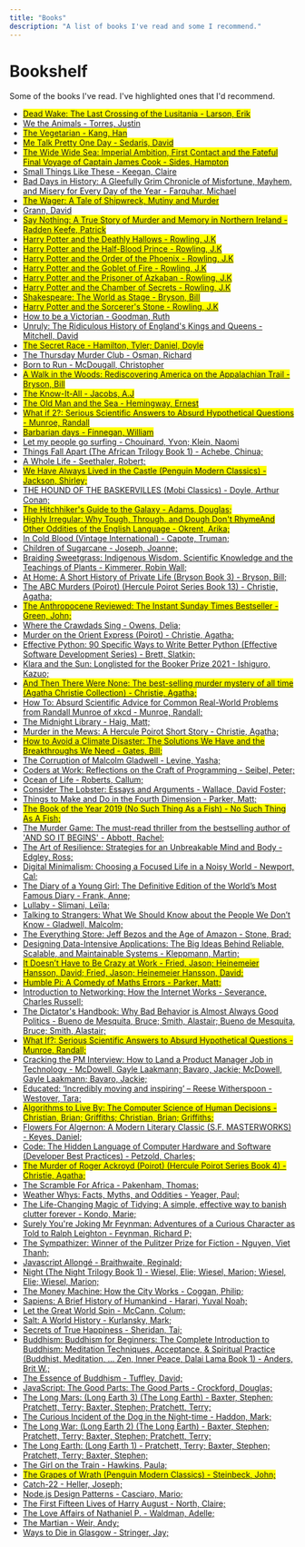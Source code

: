 ```yaml
---
title: "Books"
description: "A list of books I've read and some I recommend."
---
```

# Bookshelf 

Some of the books I've read. I've highlighted ones that I'd recommend.
- <mark><a href='http://www.amazon.co.uk/dp/307408876' target='blank'>Dead Wake: The Last Crossing of the Lusitania - Larson, Erik</a></mark>
- <a href='http://www.amazon.co.uk/dp/B005ENZ6KM' target='blank'>We the Animals - Torres, Justin</a>
- <mark><a href='http://www.amazon.co.uk/dp/B00X2F7NRI' target='blank'>The Vegetarian - Kang, Han</a></mark>
- <mark><a href='http://www.amazon.co.uk/dp/B000SEJHRA' target='blank'>Me Talk Pretty One Day - Sedaris, David</a></mark>
- <mark><a href='http://www.amazon.co.uk/dp/B0CC1J32NG' target='blank'>The Wide Wide Sea: Imperial Ambition, First Contact and the Fateful Final Voyage of Captain James Cook - Sides, Hampton</a></mark>
- <a href='http://www.amazon.co.uk/dp/B092FX6HYZ' target='blank'>Small Things Like These  - Keegan, Claire</a>
- <a href='http://www.amazon.co.uk/dp/B00N6PBABE' target='blank'>Bad Days in History: A Gleefully Grim Chronicle of Misfortune, Mayhem, and Misery for Every Day of the Year - Farquhar, Michael</a>
- <mark><a href='http://www.amazon.co.uk/dp/B0B6Z4SVTH' target='blank'>The Wager: A Tale of Shipwreck, Mutiny and Murder
 - Grann, David</a></mark>
- <mark><a href='http://www.amazon.co.uk/dp/385521316' target='blank'>Say Nothing: A True Story of Murder and Memory in Northern Ireland - Radden Keefe, Patrick</a></mark>
- <mark><a href='http://www.amazon.co.uk/dp/978-0545139700' target='blank'>Harry Potter and the Deathly Hallows - Rowling, J.K</a></mark>
- <mark><a href='http://www.amazon.co.uk/dp/978-0439785969' target='blank'>Harry Potter and the Half-Blood Prince - Rowling, J.K</a></mark>
- <mark><a href='http://www.amazon.co.uk/dp/054579143X' target='blank'>Harry Potter and the Order of the Phoenix - Rowling, J.K</a></mark>
- <mark><a href='http://www.amazon.co.uk/dp/1338878956' target='blank'>Harry Potter and the Goblet of Fire - Rowling, J.K</a></mark>
- <mark><a href='http://www.amazon.co.uk/dp/545582938' target='blank'>Harry Potter and the Prisoner of Azkaban - Rowling, J.K</a></mark>
- <mark><a href='http://www.amazon.co.uk/dp/439064872' target='blank'>Harry Potter and the Chamber of Secrets - Rowling, J.K</a></mark>
- <mark><a href='http://www.amazon.co.uk/dp/B01BSJU7CC' target='blank'>Shakespeare: The World as Stage - Bryson, Bill</a></mark>
- <mark><a href='http://www.amazon.co.uk/dp/1338878921' target='blank'>Harry Potter and the Sorcerer's Stone - Rowling, J.K</a></mark>
- <a href='http://www.amazon.co.uk/dp/163149113X' target='blank'>How to be a Victorian - Goodman, Ruth</a>
- <a href='http://www.amazon.co.uk/dp/593728483' target='blank'>Unruly: The Ridiculous History of England's Kings and Queens - Mitchell, David</a>
- <mark><a href='http://www.amazon.co.uk/dp/034553042X' target='blank'>The Secret Race - Hamilton, Tyler; Daniel, Doyle</a></mark>
- <a href='http://www.amazon.co.uk/dp/1984880969' target='blank'>The Thursday Murder Club - Osman, Richard</a>
- <a href='http://www.amazon.co.uk/dp/B0028MBKVG' target='blank'>Born to Run - McDougall, Christopher</a>
- <mark><a href='http://www.amazon.co.uk/dp/B000S1LSAM' target='blank'>A Walk in the Woods: Rediscovering America on the Appalachian Trail - Bryson, Bill</a></mark>
- <mark><a href='http://www.amazon.co.uk/dp/1565119088' target='blank'>The Know-It-All - Jacobs, A.J</a></mark>
- <mark><a href='http://www.amazon.co.uk/dp/B09S62GKP4' target='blank'>The Old Man and the Sea - Hemingway, Ernest</a></mark>
- <mark><a href='http://www.amazon.co.uk/dp/B09RDS8J7J' target='blank'>What if 2?: Serious Scientific Answers to Absurd Hypothetical Questions - Munroe, Randall</a></mark>
- <mark><a href='http://www.amazon.co.uk/dp/B00X7UHVDY' target='blank'>Barbarian days - Finnegan, William</a></mark>
- <a href='http://www.amazon.co.uk/dp/143037838' target='blank'>Let my people go surfing - Chouinard, Yvon; Klein, Naomi</a>
- <a href='http://www.amazon.co.uk/dp/B00C7EGV5U' target='blank'>Things Fall Apart (The African Trilogy Book 1) - Achebe, Chinua; </a>
- <a href='http://www.amazon.co.uk/dp/B00UXKJ1TI' target='blank'>A Whole Life - Seethaler, Robert; </a>
- <mark><a href='http://www.amazon.co.uk/dp/B002RUA538' target='blank'>We Have Always Lived in the Castle (Penguin Modern Classics) - Jackson, Shirley; </a></mark>
- <a href='http://www.amazon.co.uk/dp/B07K51TXNT' target='blank'>THE HOUND OF THE BASKERVILLES (Mobi Classics) - Doyle, Arthur Conan; </a>
- <mark><a href='http://www.amazon.co.uk/dp/B003GK2180' target='blank'>The Hitchhiker's Guide to the Galaxy - Adams, Douglas; </a></mark>
- <mark><a href='http://www.amazon.co.uk/dp/B095HXZZ81' target='blank'>Highly Irregular: Why Tough, Through, and Dough Don't RhymeAnd Other Oddities of the English Language - Okrent, Arika; </a></mark>
- <a href='http://www.amazon.co.uk/dp/B000FC1IRM' target='blank'>In Cold Blood (Vintage International) - Capote, Truman; </a>
- <a href='http://www.amazon.co.uk/dp/B09HJHDDQ2' target='blank'>Children of Sugarcane - Joseph, Joanne; </a>
- <a href='http://www.amazon.co.uk/dp/B07Z1DZC9D' target='blank'>Braiding Sweetgrass: Indigenous Wisdom, Scientific Knowledge and the Teachings of Plants - Kimmerer, Robin Wall; </a>
- <a href='http://www.amazon.co.uk/dp/B003NX6Y56' target='blank'>At Home: A Short History of Private Life (Bryson Book 3) - Bryson, Bill; </a>
- <a href='http://www.amazon.co.uk/dp/B0046RE5CM' target='blank'>The ABC Murders (Poirot) (Hercule Poirot Series Book 13) - Christie, Agatha; </a>
- <mark><a href='http://www.amazon.co.uk/dp/B08QTNR1M6' target='blank'>The Anthropocene Reviewed: The Instant Sunday Times Bestseller - Green, John; </a></mark>
- <a href='http://www.amazon.co.uk/dp/B07JZH997Q' target='blank'>Where the Crawdads Sing - Owens, Delia; </a>
- <a href='http://www.amazon.co.uk/dp/B0046H95PO' target='blank'>Murder on the Orient Express (Poirot) - Christie, Agatha; </a>
- <a href='http://www.amazon.co.uk/dp/B07ZG18BH3' target='blank'>Effective Python: 90 Specific Ways to Write Better Python (Effective Software Development Series) - Brett, Slatkin; </a>
- <a href='http://www.amazon.co.uk/dp/B08B8BDLW1' target='blank'>Klara and the Sun: Longlisted for the Booker Prize 2021 - Ishiguro, Kazuo; </a>
- <mark><a href='http://www.amazon.co.uk/dp/B0046H95RM' target='blank'>And Then There Were None: The best-selling murder mystery of all time (Agatha Christie Collection) - Christie, Agatha; </a></mark>
- <a href='http://www.amazon.co.uk/dp/B07N68XFDP' target='blank'>How To: Absurd Scientific Advice for Common Real-World Problems from Randall Munroe of xkcd - Munroe, Randall; </a>
- <a href='http://www.amazon.co.uk/dp/B08543NK7K' target='blank'>The Midnight Library - Haig, Matt; </a>
- <a href='http://www.amazon.co.uk/dp/B00HPN3HBO' target='blank'>Murder in the Mews: A Hercule Poirot Short Story - Christie, Agatha; </a>
- <mark><a href='http://www.amazon.co.uk/dp/B07YTNGRCY' target='blank'>How to Avoid a Climate Disaster: The Solutions We Have and the Breakthroughs We Need - Gates, Bill; </a></mark>
- <a href='http://www.amazon.co.uk/dp/B008VOJGE8' target='blank'>The Corruption of Malcolm Gladwell - Levine, Yasha; </a>
- <a href='http://www.amazon.co.uk/dp/B00ACC2536' target='blank'>Coders at Work: Reflections on the Craft of Programming - Seibel, Peter; </a>
- <a href='http://www.amazon.co.uk/dp/B007TB5M24' target='blank'>Ocean of Life - Roberts, Callum; </a>
- <a href='http://www.amazon.co.uk/dp/B0089YGT5E' target='blank'>Consider The Lobster: Essays and Arguments - Wallace, David Foster; </a>
- <a href='http://www.amazon.co.uk/dp/B00O2LM3LW' target='blank'>Things to Make and Do in the Fourth Dimension - Parker, Matt; </a>
- <mark><a href='http://www.amazon.co.uk/dp/B07RJB1P4F' target='blank'>The Book of the Year 2019 (No Such Thing As a Fish) - No Such Thing As A Fish; </a></mark>
- <a href='http://www.amazon.co.uk/dp/B07T5X5X68' target='blank'>The Murder Game: The must-read thriller from the bestselling author of 'AND SO IT BEGINS' - Abbott, Rachel; </a>
- <a href='http://www.amazon.co.uk/dp/B07R5ZQ8CX' target='blank'>The Art of Resilience: Strategies for an Unbreakable Mind and Body - Edgley, Ross; </a>
- <a href='http://www.amazon.co.uk/dp/B07D1G6DTF' target='blank'>Digital Minimalism: Choosing a Focused Life in a Noisy World - Newport, Cal; </a>
- <a href='http://www.amazon.co.uk/dp/B0055N0FZM' target='blank'>The Diary of a Young Girl: The Definitive Edition of the World’s Most Famous Diary - Frank, Anne; </a>
- <a href='http://www.amazon.co.uk/dp/B075YHLCCZ' target='blank'>Lullaby - Slimani, Leïla; </a>
- <a href='http://www.amazon.co.uk/dp/B07NC11JGM' target='blank'>Talking to Strangers: What We Should Know about the People We Don’t Know - Gladwell, Malcolm; </a>
- <a href='http://www.amazon.co.uk/dp/B00DJ3ITKS' target='blank'>The Everything Store: Jeff Bezos and the Age of Amazon - Stone, Brad; </a>
- <a href='http://www.amazon.co.uk/dp/B06XPJML5D' target='blank'>Designing Data-Intensive Applications: The Big Ideas Behind Reliable, Scalable, and Maintainable Systems - Kleppmann, Martin; </a>
- <mark><a href='http://www.amazon.co.uk/dp/B07FQYGWCS' target='blank'>It Doesn’t Have to Be Crazy at Work - Fried, Jason; Heinemeier Hansson, David; Fried, Jason; Heinemeier Hansson, David; </a></mark>
- <mark><a href='http://www.amazon.co.uk/dp/B07CV5FNCN' target='blank'>Humble Pi: A Comedy of Maths Errors - Parker, Matt; </a></mark>
- <a href='http://www.amazon.co.uk/dp/B00YD7M92S' target='blank'>Introduction to Networking: How the Internet Works - Severance, Charles Russell; </a>
- <a href='http://www.amazon.co.uk/dp/B06XBY3XJV' target='blank'>The Dictator's Handbook: Why Bad Behavior is Almost Always Good Politics - Bueno de Mesquita, Bruce; Smith, Alastair; Bueno de Mesquita, Bruce; Smith, Alastair; </a>
- <mark><a href='http://www.amazon.co.uk/dp/B00J379DC2' target='blank'>What If?: Serious Scientific Answers to Absurd Hypothetical Questions - Munroe, Randall; </a></mark>
- <a href='http://www.amazon.co.uk/dp/B00ISYMUR6' target='blank'>Cracking the PM Interview: How to Land a Product Manager Job in Technology - McDowell, Gayle Laakmann; Bavaro, Jackie; McDowell, Gayle Laakmann; Bavaro, Jackie; </a>
- <a href='http://www.amazon.co.uk/dp/B07142R12X' target='blank'>Educated: ‘Incredibly moving and inspiring’ – Reese Witherspoon - Westover, Tara; </a>
- <mark><a href='http://www.amazon.co.uk/dp/B015DLA0LE' target='blank'>Algorithms to Live By: The Computer Science of Human Decisions - Christian, Brian; Griffiths; Christian, Brian; Griffiths; </a></mark>
- <a href='http://www.amazon.co.uk/dp/B009ZG6YPU' target='blank'>Flowers For Algernon: A Modern Literary Classic (S.F. MASTERWORKS) - Keyes, Daniel; </a>
- <a href='http://www.amazon.co.uk/dp/B00JDMPOK2' target='blank'>Code: The Hidden Language of Computer Hardware and Software (Developer Best Practices) - Petzold, Charles; </a>
- <mark><a href='http://www.amazon.co.uk/dp/B0046A9MRW' target='blank'>The Murder of Roger Ackroyd (Poirot) (Hercule Poirot Series Book 4) - Christie, Agatha; </a></mark>
- <a href='http://www.amazon.co.uk/dp/B013C9QZP4' target='blank'>The Scramble For Africa - Pakenham, Thomas; </a>
- <a href='http://www.amazon.co.uk/dp/B0030CVPVS' target='blank'>Weather Whys: Facts, Myths, and Oddities - Yeager, Paul; </a>
- <a href='http://www.amazon.co.uk/dp/B00I0C46BO' target='blank'>The Life-Changing Magic of Tidying: A simple, effective way to banish clutter forever - Kondo, Marie; </a>
- <a href='http://www.amazon.co.uk/dp/B00MPMWQ8U' target='blank'>Surely You're Joking Mr Feynman: Adventures of a Curious Character as Told to Ralph Leighton - Feynman, Richard P; </a>
- <a href='http://www.amazon.co.uk/dp/B00X7UHWB0' target='blank'>The Sympathizer: Winner of the Pulitzer Prize for Fiction - Nguyen, Viet Thanh; </a>
- <a href='http://www.amazon.co.uk/dp/B00FLKRCVO' target='blank'>Javascript Allongé - Braithwaite, Reginald; </a>
- <a href='http://www.amazon.co.uk/dp/B007TQ9PK4' target='blank'>Night (The Night Trilogy Book 1) - Wiesel, Elie; Wiesel, Marion; Wiesel, Elie; Wiesel, Marion; </a>
- <a href='http://www.amazon.co.uk/dp/B002RI9BJE' target='blank'>The Money Machine: How the City Works - Coggan, Philip; </a>
- <a href='http://www.amazon.co.uk/dp/B00K7ED54M' target='blank'>Sapiens: A Brief History of Humankind - Harari, Yuval Noah; </a>
- <a href='http://www.amazon.co.uk/dp/B00332CWLW' target='blank'>Let the Great World Spin - McCann, Colum; </a>
- <a href='http://www.amazon.co.uk/dp/B005NHN1A6' target='blank'>Salt: A World History - Kurlansky, Mark; </a>
- <a href='http://www.amazon.co.uk/dp/B006NKAPYM' target='blank'>Secrets of True Happiness - Sheridan, Tai; </a>
- <a href='http://www.amazon.co.uk/dp/B01742FHIQ' target='blank'>Buddhism: Buddhism for Beginners: The Complete Introduction to Buddhism: Meditation Techniques, Acceptance, & Spiritual Practice (Buddhist, Meditation, ... Zen, Inner Peace, Dalai Lama Book 1) - Anders, Brit W.; </a>
- <a href='http://www.amazon.co.uk/dp/B0057H0HTU' target='blank'>The Essence of Buddhism - Tuffley, David; </a>
- <a href='http://www.amazon.co.uk/dp/B0026OR2ZY' target='blank'>JavaScript: The Good Parts: The Good Parts - Crockford, Douglas; </a>
- <a href='http://www.amazon.co.uk/dp/B00IJZZGP2' target='blank'>The Long Mars: (Long Earth 3) (The Long Earth) - Baxter, Stephen; Pratchett, Terry; Baxter, Stephen; Pratchett, Terry; </a>
- <a href='http://www.amazon.co.uk/dp/B0031R5K8G' target='blank'>The Curious Incident of the Dog in the Night-time - Haddon, Mark; </a>
- <a href='http://www.amazon.co.uk/dp/B00CJEG0H2' target='blank'>The Long War: (Long Earth 2) (The Long Earth) - Baxter, Stephen; Pratchett, Terry; Baxter, Stephen; Pratchett, Terry; </a>
- <a href='http://www.amazon.co.uk/dp/B0073E4FTI' target='blank'>The Long Earth: (Long Earth 1) - Pratchett, Terry; Baxter, Stephen; Pratchett, Terry; Baxter, Stephen; </a>
- <a href='http://www.amazon.co.uk/dp/B00NOPQU2K' target='blank'>The Girl on the Train - Hawkins, Paula; </a>
- <mark><a href='http://www.amazon.co.uk/dp/B002RI9X8S' target='blank'>The Grapes of Wrath (Penguin Modern Classics) - Steinbeck, John; </a></mark>
- <a href='http://www.amazon.co.uk/dp/B0050OMJIW' target='blank'>Catch-22 - Heller, Joseph; </a>
- <a href='http://www.amazon.co.uk/dp/B00RP13D24' target='blank'>Node.js Design Patterns - Casciaro, Mario; </a>
- <a href='http://www.amazon.co.uk/dp/B00DI7HLDG' target='blank'>The First Fifteen Lives of Harry August - North, Claire; </a>
- <a href='http://www.amazon.co.uk/dp/B00CQ1DCEC' target='blank'>The Love Affairs of Nathaniel P. - Waldman, Adelle; </a>
- <a href='http://www.amazon.co.uk/dp/B00FAXJHCY' target='blank'>The Martian - Weir, Andy; </a>
- <a href='http://www.amazon.co.uk/dp/B00QKUW8TU' target='blank'>Ways to Die in Glasgow - Stringer, Jay; </a>
